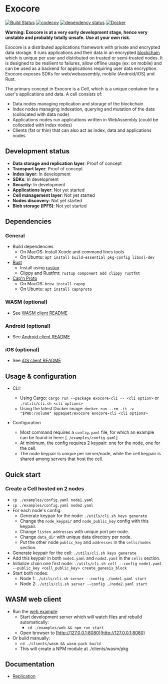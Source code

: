 # Exocore
[![Build Status](https://dev.azure.com/appaquet/exocore/_apis/build/status/appaquet.exocore?branchName=master)](https://dev.azure.com/appaquet/exocore/_build/latest?definitionId=1&branchName=master)
[![codecov](https://codecov.io/gh/appaquet/exocore/branch/master/graph/badge.svg?token=OKZAHfPlaP)](https://codecov.io/gh/appaquet/exocore)
[![dependency status](https://deps.rs/repo/github/appaquet/exocore/status.svg)](https://deps.rs/repo/github/appaquet/exocore)
[![Docker](https://img.shields.io/docker/automated/appaquet/exocore.svg)](https://hub.docker.com/r/appaquet/exocore/)

**Warning: Exocore is at a very early development stage, hence very unstable and probably totally unsafe. Use at your own risk.**

Exocore is a distributed applications framework with private and encrypted data storage. 
It runs applications and their data in an encrypted [blockchain](https://en.wikipedia.org/wiki/Blockchain) 
which is unique per user and distributed on trusted or semi-trusted nodes. It is designed to be resilient to 
failures, allow offline usage (ex: on mobile) and can be used as a backend for applications requiring user data 
encryption. Exocore exposes SDKs for web/webassembly, mobile (Android/iOS) and Rust.

The primary concept in Exocore is a Cell, which is a unique container for a user's applications and data. 
A cell consists of:
* Data nodes managing replication and storage of the blockchain
* Index nodes managing indexation, querying and mutation of the data (collocated with data node)
* Applications nodes run applications written in WebAssembly (could be collocated with index  nodes)
* Clients (fat or thin) that can also act as index, data and applications nodes

## Development status
* **Data storage and replication layer**: Proof of concept
* **Transport layer**: Proof of concept
* **Index layer:** In development
* **SDKs**: In development
* **Security**: In development
* **Applications layer**: Not yet started
* **Cell management layer**: Not yet started
* **Nodes discovery**: Not yet started
* **Blob storage (IPFS)**: Not yet started

## Dependencies
### General
* Build dependencies
    * On MacOS: Install Xcode and command lines tools
    * On Ubuntu: `apt install build-essential pkg-config libssl-dev`
* [Rust](https://www.rust-lang.org/learn/get-started)
  * Install using [rustup](https://www.rust-lang.org/learn/get-started)
  * Clippy and Rustfmt: `rustup component add clippy rustfmt`
* [Cap'n Proto](https://capnproto.org/install.html)
    * On MacOS: `brew install capnp` 
    * On Ubuntu: `apt install capnproto` 

### WASM (optional)
* See [WASM client README](./clients/wasm/README.md)

### Android (optional)
* See [Android client README](./clients/android/README.md)

### iOS (optional)
* See [iOS client README](./clients/ios/README.md)

## Usage & configuration
* CLI:
  * Using Cargo: `cargo run --package exocore-cli -- <cli option>`
                 or `./utils/cli.sh <cli options>`
  * Using the latest Docker image:
    `docker run --rm -it -v "$PWD:/volume" appaquet/exocore exocore-cli <cli options>`

* Configuration
    * Most command requires a `config.yaml` file, for which an example can be found in here: [`./examples/config.yaml`]
    * At minimum, the config requires 2 keypair: one for the node, one for the cell.
    * The node keypair is unique per server/node, while the cell keypair is shared among servers that host the cell.
    
## Quick start
### Create a Cell hosted on 2 nodes
* `cp ./examples/config.yaml node1.yaml`
* `cp ./examples/config.yaml node2.yaml`
* For each node's config:
    * Generate keypair for the node: `./utils/cli.sh keys generate`
    * Change the `node_keypair` and `node_public_key` config with this keypair.
    * Change `listen_addresses` with unique port per node.
    * Change `data_dir` with unique data directory per node. 
    * Put the other node `public_key` and `addresses` in the `cells/nodes` section.
* Generate keypair for the cell: `./utils/cli.sh keys generate` 
* Add this keypair in both `node1.yaml` and `node2.yaml` in the `cells` section.
* Initialize chain one first node: `./utils/cli.sh cell --config node1.yaml --public_key <cell_public_key> create_genesis_block`
* Start both nodes:
    * Node 1: `./utils/cli.sh server --config ./node1.yaml start`
    * Node 2: `./utils/cli.sh server --config ./node2.yaml start`

## WASM web client
* Run the [web example](./examples/web):
  * Start development server which will watch files and rebuild automatically:
    * `cd ./examples/web && npm run start`
  * Open browser to [http://127.0.0.1:8080](http://127.0.0.1:8080)
* Or build manually: 
    * `cd ./clients/wasm && wasm-pack build`
    * This will create a NPM module at ./clients/wasm/pkg

## Documentation
* [Replication](data/replication.md)
